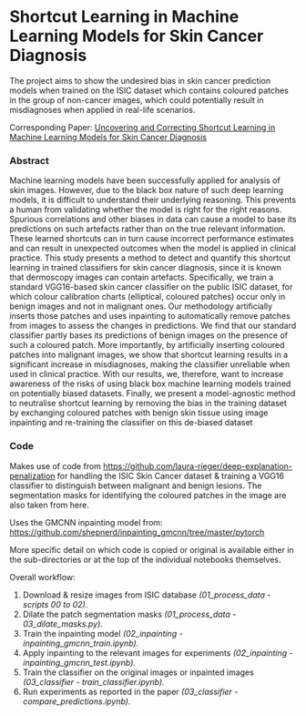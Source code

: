 # Shortcut Learning in Machine Learning Models for Skin Cancer Diagnosis
The project aims to show the undesired bias in skin cancer prediction models when trained on the ISIC dataset which contains coloured patches in the group of non-cancer images, which could potentially result in misdiagnoses when applied in real-life scenarios.

Corresponding Paper: [Uncovering and Correcting Shortcut Learning in Machine Learning Models for Skin Cancer Diagnosis](https://www.mdpi.com/2075-4418/12/1/40)

### Abstract
Machine learning models have been successfully applied for analysis of skin images. However, due to the black box nature of such deep learning models, it is difficult to understand their underlying reasoning. This prevents a human from validating whether the model is right for the right reasons. Spurious correlations and other biases in data can cause a model to base its predictions on such artefacts rather than on the true relevant information. These learned shortcuts can in turn cause incorrect performance estimates and can result in unexpected outcomes when the model is applied in clinical practice. This study presents a method to detect and quantify this shortcut learning in trained classifiers for skin cancer diagnosis, since it is known that dermoscopy images can contain artefacts. Specifically, we train a standard VGG16-based skin cancer classifier on the public ISIC dataset, for which colour calibration charts (elliptical, coloured patches) occur only in benign images and not in malignant ones. Our methodology artificially inserts those patches and uses inpainting to automatically remove patches from images to assess the changes in predictions. We find that our standard classifier partly bases its predictions of benign images on the presence of such a coloured patch. More importantly, by artificially inserting coloured patches into malignant images, we show that shortcut learning results in a significant increase in misdiagnoses, making the classifier unreliable when used in clinical practice. With our results, we, therefore, want to increase awareness of the risks of using black box machine learning models trained on potentially biased datasets. Finally, we present a model-agnostic method to neutralise shortcut learning by removing the bias in the training dataset by exchanging coloured patches with benign skin tissue using image inpainting and re-training the classifier on this de-biased dataset

### Code
Makes use of code from https://github.com/laura-rieger/deep-explanation-penalization for handling the ISIC Skin Cancer dataset & training a VGG16 classifier to distinguish between malignant and benign lesions. The segmentation masks for identifying the coloured patches in the image are also taken from here.

Uses the GMCNN inpainting model from: https://github.com/shepnerd/inpainting_gmcnn/tree/master/pytorch

More specific detail on which code is copied or original is available either in the sub-directories or at the top of the individual notebooks themselves.

Overall workflow:

1. Download & resize images from ISIC database                      *(01_process_data - scripts 00 to 02).*
2. Dilate the patch segmentation masks                              *(01_process_data - 03_dilate_masks.py).*
3. Train the inpainting model                                       *(02_inpainting - inpainting_gmcnn_train.ipynb).*
4. Apply inpainting to the relevant images for experiments          *(02_inpainting - inpainting_gmcnn_test.ipynb).*
5. Train the classifier on the original images or inpainted images  *(03_classifier - train_classifier.ipynb).*
6. Run experiments as reported in the paper                         *(03_classifier - compare_predictions.ipynb).*
